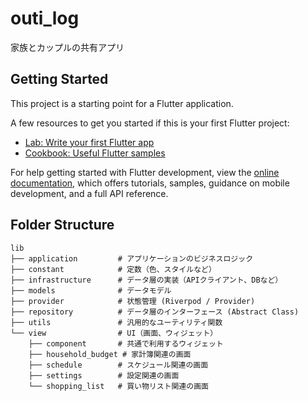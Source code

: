 # outi_log

家族とカップルの共有アプリ

## Getting Started

This project is a starting point for a Flutter application.

A few resources to get you started if this is your first Flutter project:

- [Lab: Write your first Flutter app](https://docs.flutter.dev/get-started/codelab)
- [Cookbook: Useful Flutter samples](https://docs.flutter.dev/cookbook)

For help getting started with Flutter development, view the
[online documentation](https://docs.flutter.dev/), which offers tutorials,
samples, guidance on mobile development, and a full API reference.

## Folder Structure

```
lib
├── application         # アプリケーションのビジネスロジック
├── constant            # 定数（色、スタイルなど）
├── infrastructure      # データ層の実装（APIクライアント、DBなど）
├── models              # データモデル
├── provider            # 状態管理 (Riverpod / Provider)
├── repository          # データ層のインターフェース (Abstract Class)
├── utils               # 汎用的なユーティリティ関数
└── view                # UI（画面、ウィジェット）
    ├── component       # 共通で利用するウィジェット
    ├── household_budget # 家計簿関連の画面
    ├── schedule        # スケジュール関連の画面
    ├── settings        # 設定関連の画面
    └── shopping_list   # 買い物リスト関連の画面
```
